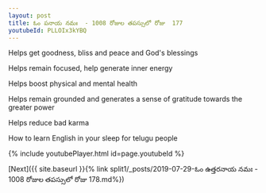 ```yaml
---
layout: post
title: ఓం పనాయ నమః  - 1008 రోజుల తపస్సులో రోజు  177
youtubeId: PLLOIx3kYBQ
---
```

 
 
Helps get goodness, bliss and peace and God's blessings
 
Helps remain focused, help generate inner energy 
 
Helps boost physical and mental health 
 
Helps remain grounded and generates a sense of gratitude towards the greater power 
 
Helps reduce bad karma
 
How to learn English in your sleep for telugu people
 
 
 
 


{% include youtubePlayer.html id=page.youtubeId %}
 
[Next]({{ site.baseurl }}{% link split1/_posts/2019-07-29-ఓం ఉత్తరనాయ నమః  - 1008 రోజుల తపస్సులో రోజు  178.md%})
 
